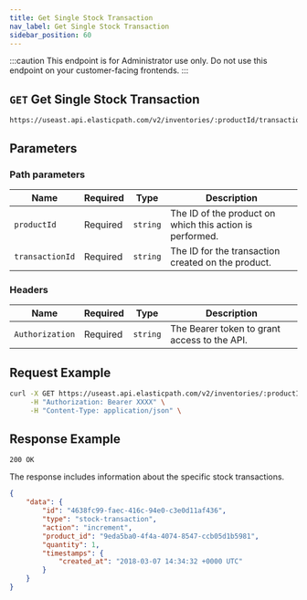 ```yaml
---
title: Get Single Stock Transaction
nav_label: Get Single Stock Transaction
sidebar_position: 60
---
```


:::caution
This endpoint is for Administrator use only. Do not use this endpoint on your customer-facing frontends.
:::

## `GET` Get Single Stock Transaction

```http
https://useast.api.elasticpath.com/v2/inventories/:productId/transactions/:transactionId
```

## Parameters

### Path parameters

| Name            | Required | Type     | Description                                              |
| --------------- | -------- | -------- | -------------------------------------------------------- |
| `productId`     | Required | `string` | The ID of the product on which this action is performed. |
| `transactionId` | Required | `string` | The ID for the transaction created on the product.       |

### Headers

| Name            | Required | Type     | Description                                  |
| --------------- | -------- | -------- | -------------------------------------------- |
| `Authorization` | Required | `string` | The Bearer token to grant access to the API. |


## Request Example

```bash
curl -X GET https://useast.api.elasticpath.com/v2/inventories/:productId/transactions/:transactionId \
     -H "Authorization: Bearer XXXX" \
     -H "Content-Type: application/json" \
```

## Response Example

`200 OK`

The response includes information about the specific stock transactions.

```json
{
    "data": {
        "id": "4638fc99-faec-416c-94e0-c3e0d11af436",
        "type": "stock-transaction",
        "action": "increment",
        "product_id": "9eda5ba0-4f4a-4074-8547-ccb05d1b5981",
        "quantity": 1,
        "timestamps": {
            "created_at": "2018-03-07 14:34:32 +0000 UTC"
        }
    }
}
```
